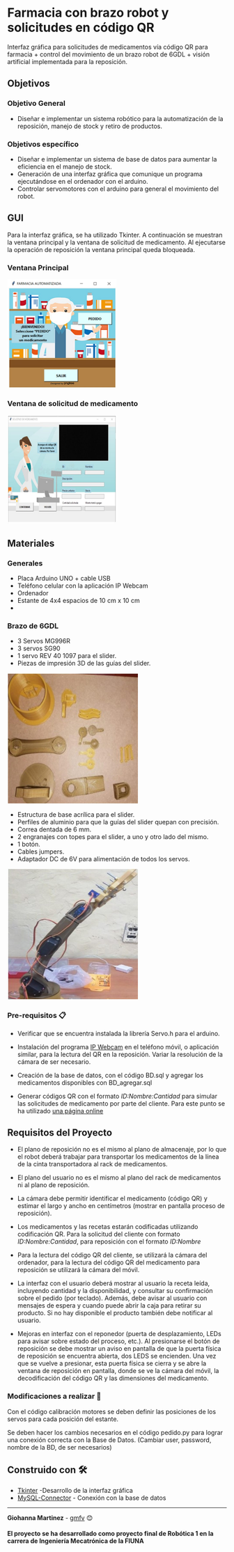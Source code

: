 # Farmacia con brazo robot y solicitudes en código QR
Interfaz gráfica para solicitudes de medicamentos vía código QR para farmacia + control del movimiento de un brazo robot de 6GDL + visión artificial implementada para la reposición.

## Objetivos
### Objetivo General
* Diseñar e implementar un sistema robótico para la automatización de la reposición, manejo de stock y retiro de productos.
### Objetivos específico
* Diseñar e implementar un sistema de base de datos para aumentar la
eficiencia en el manejo de stock.
* Generación de una interfaz gráfica que comunique un programa ejecutándose
en el ordenador con el arduino.
* Controlar servomotores con el arduino para general el movimiento del robot.

## GUI
Para la interfaz gráfica, se ha utilizado Tkinter. A continuación se muestran la ventana principal y la ventana de solicitud de medicamento. Al ejecutarse la operación de reposición la ventana principal queda bloqueada.

### Ventana Principal
<img src="https://github.com/gmfv/Farmacia-Brazo-Robot/blob/main/VentanaPrincipal.jpg" width="250" height="250">

### Ventana de solicitud de medicamento
<img src="https://github.com/gmfv/Farmacia-Brazo-Robot/blob/main/VentanaSolicitud.jpg" width="250" height="250">

## Materiales
### Generales
* Placa Arduino UNO + cable USB
* Teléfono celular con la aplicación IP Webcam
* Ordenador
* Estante de 4x4 espacios de 10 cm x 10 cm
* 
### Brazo de 6GDL
* 3 Servos MG996R
* 3 servos SG90
* 1 servo REV 40 1097 para el slider.
* Piezas de impresión 3D de las guías del slider.

<img src="https://github.com/gmfv/Farmacia-Brazo-Robot/blob/main/impresiones3D.jpg" width="300" height="300">

* Estructura de base acrílica para el slider.
* Perfiles de aluminio para que la guías del slider quepan con precisión.
* Correa dentada de 6 mm.
* 2 engranajes con topes para el slider, a uno y otro lado del mismo.
* 1 botón.
* Cables jumpers.
* Adaptador DC de 6V para alimentación de todos los servos.

<img src="https://github.com/gmfv/Farmacia-Brazo-Robot/blob/main/BrazoCompleto.jpg" width="300" height="300">

### Pre-requisitos 📋

* Verificar que se encuentra instalada la librería Servo.h para el arduino.
 
* Instalación del programa [IP Webcam](https://www.programaspato.com/es/2012/04/ipwebcam-aplicacion-para-utilizar-webcam-de-movil-android-con-pc-via-wifi/) en el teléfono móvil, o aplicación similar, para la lectura del QR en la reposición. Variar la resolución de la cámara de ser necesario.

* Creación de la base de datos, con el código BD.sql y agregar los medicamentos disponibles con BD_agregar.sql

* Generar códigos QR con el formato _ID:Nombre:Cantidad_ para simular las solicitudes de medicamento por parte del cliente. Para este punto se ha utilizado [una página online](https://www.codigos-qr.com/generador-de-codigos-qr/)

## Requisitos del Proyecto
* El plano de reposición no es el mismo al plano de almacenaje, por lo que el robot deberá trabajar para transportar los medicamentos de la línea de la cinta transportadora al rack de medicamentos.

* El plano del usuario no es el mismo al plano del rack de medicamentos ni al plano de reposición.

* La cámara debe permitir identificar el medicamento (código QR) y estimar el largo y ancho en centímetros (mostrar en pantalla proceso de reposición).

* Los medicamentos y las recetas estarán codificadas utilizando codificación QR. Para la solicitud del cliente con formato _ID:Nombre:Cantidad_, para reposición con el formato _ID:Nombre_

* Para la lectura del código QR del cliente, se utilizará la cámara del ordenador, para la lectura del código QR del medicamento para reposición se utilizará la cámara del móvil.

* La interfaz con el usuario deberá mostrar al usuario la receta leída, incluyendo cantidad y la disponibilidad, y consultar su confirmación sobre el pedido (por teclado). Además, debe avisar al usuario con mensajes de espera y cuando puede abrir la caja para retirar su producto. Si no hay disponible el producto también debe notificar al usuario.

* Mejoras en interfaz con el reponedor (puerta de desplazamiento, LEDs para avisar sobre estado del proceso, etc.). Al presionarse el botón de reposición se debe mostrar un aviso en pantalla de que la puerta física de reposición se encuentra abierta, dos LEDS se encienden. Una vez que se vuelve a presionar, esta puerta física se cierra y se abre la ventana de reposición en pantalla, donde se ve la cámara del móvil, la decodificación del código QR y las dimensiones del medicamento.

### Modificaciones a realizar 🔧

Con el código calibración motores se deben definir las posiciones de los servos para cada posición del estante.

Se deben hacer los cambios necesarios en el código pedido.py para lograr una conexión correcta con la Base de Datos. (Cambiar user, password, nombre de la BD, de ser necesarios)


## Construido con 🛠️

* [Tkinter](https://docs.python.org/3/library/tkinter.html/) -Desarrollo de la interfaz gráfica
* [MySQL-Connector](https://dev.mysql.com/doc/connector-python/en/) - Conexión con la base de datos


----------------------------------------------------------

**Giohanna Martinez** - [gmfv](https://github.com/gmfv) 😊

#### El proyecto se ha desarrollado como proyecto final de Robótica 1 en la carrera de Ingeniería Mecatrónica de la FIUNA
